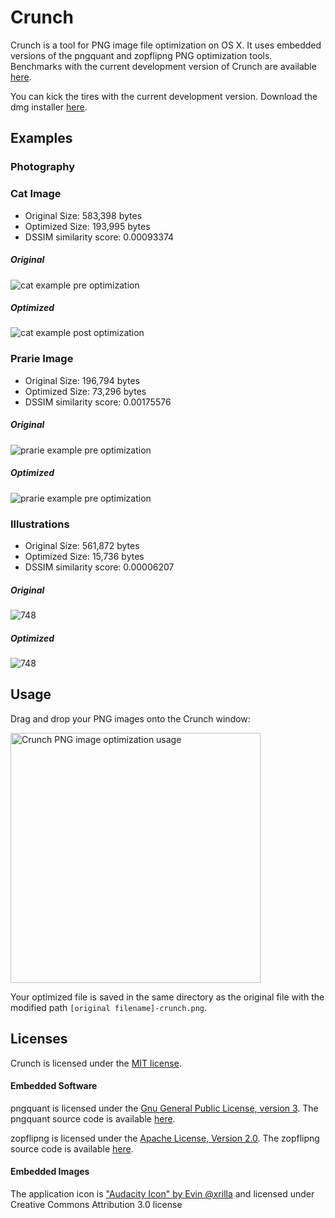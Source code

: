 # Crunch

Crunch is a tool for PNG image file optimization on OS X.  It uses embedded versions of the pngquant and zopflipng PNG optimization tools.  Benchmarks with the current development version of Crunch are available [here](https://github.com/chrissimpkins/Crunch/blob/master/BENCHMARKS.md).

You can kick the tires with the current development version.  Download the dmg installer [here](https://github.com/chrissimpkins/Crunch/releases/download/v0.9.0-dev-1/Crunch-Installer.dmg).

## Examples

### Photography

### Cat Image

- Original Size: 583,398 bytes
- Optimized Size: 193,995 bytes
- DSSIM similarity score: 0.00093374

##### Original
<img src="https://github.com/chrissimpkins/Crunch/raw/master/img/cat-1285634_640.png" alt="cat example pre optimization">

##### Optimized
<img src="https://github.com/chrissimpkins/Crunch/raw/master/img/cat-1285634_640-crunch.png" alt="cat example post optimization">


### Prarie Image

- Original Size: 196,794 bytes
- Optimized Size: 73,296 bytes
- DSSIM similarity score: 0.00175576

##### Original

<img src="https://github.com/chrissimpkins/Crunch/raw/master/img/prairie-679014_640.png" alt="prarie example pre optimization">

##### Optimized

<img src="https://github.com/chrissimpkins/Crunch/raw/master/img/prairie-679014_640-crunch.png" alt="prarie example pre optimization">



### Illustrations

- Original Size: 561,872 bytes
- Optimized Size: 15,736 bytes
- DSSIM similarity score: 0.00006207

##### Original
<img src="https://github.com/chrissimpkins/Crunch/raw/master/img/readme-eg-pre.png" alt="748">

##### Optimized
<img src="https://github.com/chrissimpkins/Crunch/raw/master/img/readme-eg-pre-crunch.png" alt="748">



## Usage

Drag and drop your PNG images onto the Crunch window:

<img src="https://github.com/chrissimpkins/Crunch/raw/master/img/crunch-ss.gif" alt="Crunch PNG image optimization usage" width="400">

Your optimized file is saved in the same directory as the original file with the modified path `[original filename]-crunch.png`.

## Licenses

Crunch is licensed under the [MIT license](https://github.com/chrissimpkins/Crunch/blob/master/LICENSE).

#### Embedded Software

pngquant is licensed under the [Gnu General Public License, version 3](https://github.com/pornel/pngquant/blob/master/COPYRIGHT).  The pngquant source code is available [here](https://github.com/pornel/pngquant).

zopflipng is licensed under the [Apache License, Version 2.0](http://www.apache.org/licenses/LICENSE-2.0).  The zopflipng source code is available [here](https://github.com/google/zopfli).

#### Embedded Images

The application icon is ["Audacity Icon" by Evin @xrilla](http://xillra.deviantart.com/art/Audacity-Icon-523082017) and licensed under Creative Commons Attribution 3.0 license
